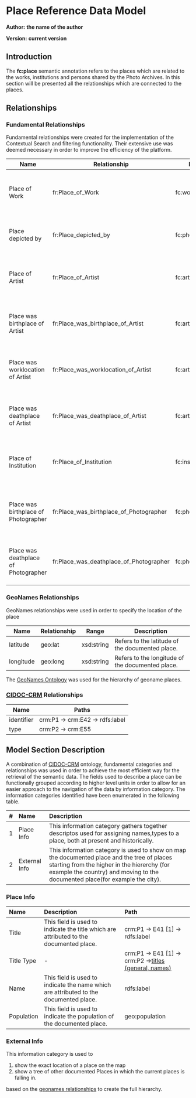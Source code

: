 # Place Reference Data Model

__Author:__ __the name of the author__

__Version:__ __current version__



## Introduction

The __fc:place__ semantic annotation refers to the places which are related to the works, institutions and persons shared by the Photo Archives. In this section will be presented all the relationships which are connected to the places.


## Relationships

### Fundamental  Relationships 

Fundamental relationships were created for the implementation of the Contextual Search and filtering functionality. Their extensive use was deemed necessary in order to improve the efficiency of the platform.

|Name|Relationship|Range|Description|
|--|--|--|---|
|Place of Work|fr:Place_of_Work|fc:work|Refers to the work which is related to the documented place.|
|Place depicted by|fr:Place_depicted_by|fc:photo|Refers to the photo that depicts the documented place.|
|Place of Artist|fr:Place_of_Artist|fc:artist|Refers to the relationship between an artist and the documented place.|
|Place was birthplace of Artist|fr:Place_was_birthplace_of_Artist|fc:artist|Refers to the artist who was born at the the documented place.|
|Place was worklocation of Artist|fr:Place_was_worklocation_of_Artist|fc:artist|Refers to that the documented place was a worklocation of the Artist.|
|Place was deathplace of Artist|fr:Place_was_deathplace_of_Artist|fc:artist|Refers to the artist who died at the the documented place.|
|Place of Institution|fr:Place_of_Institution|fc:institution|Refers to the institution which is located at the documented place.|
|Place was birthplace of Photographer|fr:Place_was_birthplace_of_Photographer|fc:photographer|Refers to the photographer who was born at the the documented place.|
|Place was deathplace of Photographer|fr:Place_was_deathplace_of_Photographer|fc:photographer|Refers to the photographer who died at the the documented place.|

### GeoNames  Relationships 

GeoNames relationships were used in order to specify the location of the place

|Name|Relationship|Range|Description|
|--|--|--|---|
|latitude|geo:lat|xsd:string|Refers to the latitude of the documented place.|
|longitude|geo:long|xsd:string|Refers to the longitude of the documented place.|

The [GeoNames Ontology](https://www.geonames.org/ontology/documentation.html) was used for the hierarchy of geoname places.


### [CIDOC-CRM](cidoc-crm.org) Relationships 

|Name|Paths|
|----|----|
|identifier|crm:P1 &rarr; crm:E42 &rarr; rdfs:label|
|type|crm:P2 &rarr; crm:E55|

## Model Section Description

A combination of [CIDOC-CRM](cidoc-crm.org) ontology, fundamental categories and relationships was used in order to achieve the most efficient way for the retrieval of the semantic data. The fields used to describe a place can be functionally grouped according to higher level units in order to allow for an easier approach to the navigation of the data by information category. The information categories identified have been enumerated in the following table.

|        #  |   Name             |    Description                                                 |   
|----------:|:-------------------|:---------------------------------------------------------------|
|        1  |Place Info|This information category gathers  together descriptos  used for assigning names,types to a place, both at present and  historically.|
|        2  |External Info|This information category is used to show on map the documented place and the tree of places starting from the higher in the hiererchy (for example the country) and moving to the documented place(for example the city). |


### Place Info

|Name|Description|Path|
|:--|:---------|:--|
|Title|This field is used to indicate the title which are attributed to the documented place.|crm:P1 &rarr; E41 [1] &rarr; rdfs:label|
|Title Type|-|crm:P1 &rarr; E41 [1] &rarr; crm:P2 &rarr;[titles (general, names)](http://vocab.getty.edu/aat/300417193)|
|Name|This field is used to indicate the name which are attributed to the documented place.|rdfs:label|
|Population|This field is used to indicate the population of the documented place.|geo:population|



### External Info

This information category is used to

1. show the exact location of a place on the map 
2. show a tree of other documented Places in which the current places is falling in. 

based on the [geonames relationships](#geonames-relationships) to create the full hierarchy.